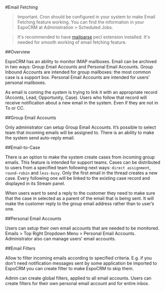 #Email Fetching


>Important. Cron should be configured in your system to make Email Fetching feature working. You can find the information in your EspoCRM at Administration > Scheduled Jobs.

> It's recommended to have [mailparse](https://pecl.php.net/package/mailparse) pecl extension installed. It's needed for smooth working of email fetching feature.


##Overview

EspoCRM has an ability to monitor IMAP mailboxes. Email can be archived in two ways: Group Email Accounts and Personal Email Accounts. Group Inbound Accounts are intended for group mailboxes: the most common case is a support box. Personal Email Accounts are intended for users’ personal mailboxes.

As email is coming the system is trying to link it with an appropriate record (Acconts, Lead, Opportunity, Case). Users who follow that record will receive notification about a new email in the system. Even if they are not in To or CC.

##Group Email Accounts

Only administrator can setup Group Email Accounts. It’s possible to select team that incoming emails will be assigned to. There is an ability to make the system send auto-reply email.

##Email-to-Case

There is an option to make the system create cases from incoming group emails. 
This feature is intended for support teams. 
Cases can be distributed to users from a specified team following next ways: 
`direct assignment`, `round-robin` and `less-busy`. 
Only the first email in the thread creates a new case. 
Every following one will be linked to the existing case record and displayed in its Stream panel.

When users want to send a reply to the customer they need to make sure that the case in selected as a parent of the email that is being sent. It will make the customer reply to the group email address rather than to user’s one.

##Personal Email Accounts

Users can setup their own email accounts that are needed to be monitored. Emails > Top Right Dropdown Menu > Personal Email Accounts. Administrator also can manage users' email accounts.

##Email Filters

Allow to filter incoming emails according to specified criteria. E.g. if you don't need notification messages sent by some application be imported to EspoCRM you can create filter to make EspoCRM to skip them.

Admin can create global filters, applied to all email accounts. Users can create filters for their own personal email account and for entire inbox.
